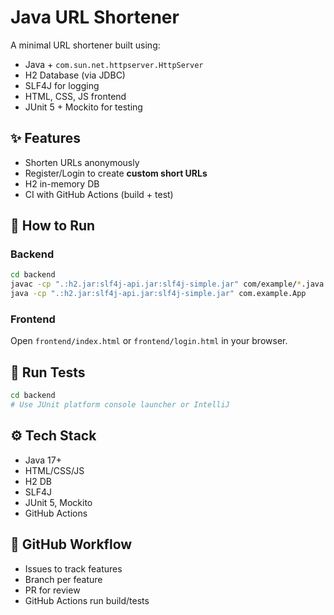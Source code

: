 # Java URL Shortener

A minimal URL shortener built using:
- Java + `com.sun.net.httpserver.HttpServer`
- H2 Database (via JDBC)
- SLF4J for logging
- HTML, CSS, JS frontend
- JUnit 5 + Mockito for testing

## ✨ Features
- Shorten URLs anonymously
- Register/Login to create **custom short URLs**
- H2 in-memory DB
- CI with GitHub Actions (build + test)

## 🚀 How to Run

### Backend
```bash
cd backend
javac -cp ".:h2.jar:slf4j-api.jar:slf4j-simple.jar" com/example/*.java
java -cp ".:h2.jar:slf4j-api.jar:slf4j-simple.jar" com.example.App
```

### Frontend
Open `frontend/index.html` or `frontend/login.html` in your browser.

## 🧪 Run Tests
```bash
cd backend
# Use JUnit platform console launcher or IntelliJ
```

## ⚙️ Tech Stack
- Java 17+
- HTML/CSS/JS
- H2 DB
- SLF4J
- JUnit 5, Mockito
- GitHub Actions

## 📁 GitHub Workflow
- Issues to track features
- Branch per feature
- PR for review
- GitHub Actions run build/tests
